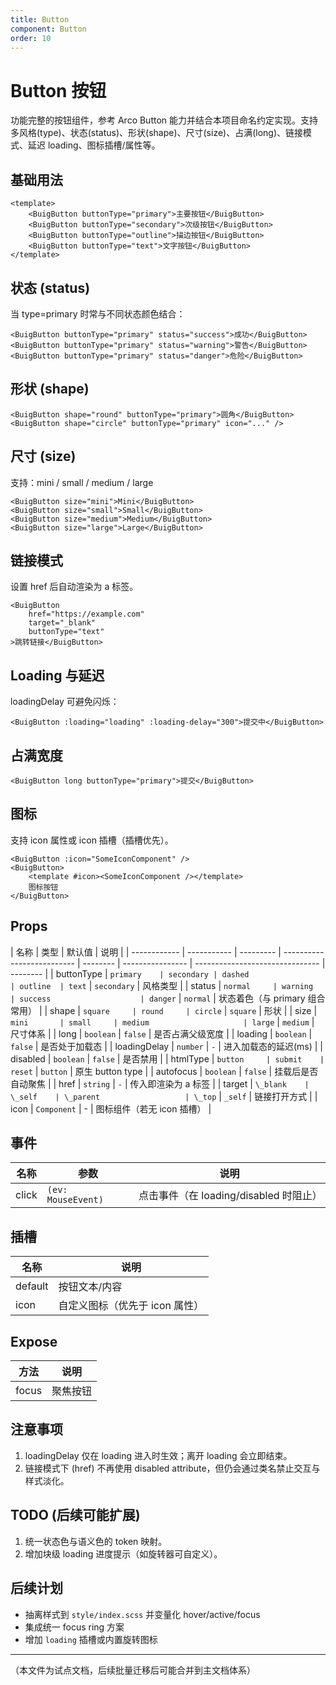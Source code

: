```yaml
---
title: Button
component: Button
order: 10
---
```

# Button 按钮

功能完整的按钮组件，参考 Arco Button 能力并结合本项目命名约定实现。支持多风格(type)、状态(status)、形状(shape)、尺寸(size)、占满(long)、链接模式、延迟 loading、图标插槽/属性等。

## 基础用法

```vue
<template>
    <BuigButton buttonType="primary">主要按钮</BuigButton>
    <BuigButton buttonType="secondary">次级按钮</BuigButton>
    <BuigButton buttonType="outline">描边按钮</BuigButton>
    <BuigButton buttonType="text">文字按钮</BuigButton>
</template>
```

## 状态 (status)

当 type=primary 时常与不同状态颜色结合：

```vue
<BuigButton buttonType="primary" status="success">成功</BuigButton>
<BuigButton buttonType="primary" status="warning">警告</BuigButton>
<BuigButton buttonType="primary" status="danger">危险</BuigButton>
```

## 形状 (shape)

```vue
<BuigButton shape="round" buttonType="primary">圆角</BuigButton>
<BuigButton shape="circle" buttonType="primary" icon="..." />
```

## 尺寸 (size)

支持：mini / small / medium / large

```vue
<BuigButton size="mini">Mini</BuigButton>
<BuigButton size="small">Small</BuigButton>
<BuigButton size="medium">Medium</BuigButton>
<BuigButton size="large">Large</BuigButton>
```

## 链接模式

设置 href 后自动渲染为 a 标签。

```vue
<BuigButton
    href="https://example.com"
    target="_blank"
    buttonType="text"
>跳转链接</BuigButton>
```

## Loading 与延迟

loadingDelay 可避免闪烁：

```vue
<BuigButton :loading="loading" :loading-delay="300">提交中</BuigButton>
```

## 占满宽度

```vue
<BuigButton long buttonType="primary">提交</BuigButton>
```

## 图标

支持 icon 属性或 icon 插槽（插槽优先）。

```vue
<BuigButton :icon="SomeIconComponent" />
<BuigButton>
    <template #icon><SomeIconComponent /></template>
    图标按钮
</BuigButton>
```

## Props

| 名称         | 类型        | 默认值    | 说明                       |
| ------------ | ----------- | --------- | -------------------------- | -------- | ---------------- | ------------------------------- | -------- |
| buttonType   | `primary    | secondary | dashed                     | outline  | text`            | `secondary`                     | 风格类型 |
| status       | `normal     | warning   | success                    | danger`  | `normal`         | 状态着色（与 primary 组合常用） |
| shape        | `square     | round     | circle`                    | `square` | 形状             |
| size         | `mini       | small     | medium                     | large`   | `medium`         | 尺寸体系                        |
| long         | `boolean`   | `false`   | 是否占满父级宽度           |
| loading      | `boolean`   | `false`   | 是否处于加载态             |
| loadingDelay | `number`    | `-`       | 进入加载态的延迟(ms)       |
| disabled     | `boolean`   | `false`   | 是否禁用                   |
| htmlType     | `button     | submit    | reset`                     | `button` | 原生 button type |
| autofocus    | `boolean`   | `false`   | 挂载后是否自动聚焦         |
| href         | `string`    | `-`       | 传入即渲染为 a 标签        |
| target       | `\_blank    | \_self    | \_parent                   | \_top`   | `_self`          | 链接打开方式                    |
| icon         | `Component` | -         | 图标组件（若无 icon 插槽） |

## 事件

| 名称  | 参数               | 说明                                   |
| ----- | ------------------ | -------------------------------------- |
| click | `(ev: MouseEvent)` | 点击事件（在 loading/disabled 时阻止） |

## 插槽

| 名称    | 说明                           |
| ------- | ------------------------------ |
| default | 按钮文本/内容                  |
| icon    | 自定义图标（优先于 icon 属性） |

## Expose

| 方法  | 说明     |
| ----- | -------- |
| focus | 聚焦按钮 |

## 注意事项

1. loadingDelay 仅在 loading 进入时生效；离开 loading 会立即结束。
2. 链接模式下 (href) 不再使用 disabled attribute，但仍会通过类名禁止交互与样式淡化。

## TODO (后续可能扩展)

1. 统一状态色与语义色的 token 映射。
2. 增加块级 loading 进度提示（如旋转器可自定义）。

## 后续计划

- 抽离样式到 `style/index.scss` 并变量化 hover/active/focus
- 集成统一 focus ring 方案
- 增加 `loading` 插槽或内置旋转图标

---

（本文件为试点文档，后续批量迁移后可能合并到主文档体系）

